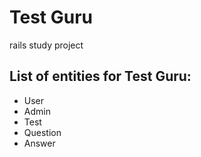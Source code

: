 # Test Guru
rails study project

## List of entities for Test Guru:
* User
* Admin
* Test
* Question
* Answer
